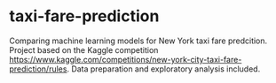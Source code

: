 # taxi-fare-prediction
Comparing machine learning models for New York taxi fare predcition. Project based on the Kaggle competition https://www.kaggle.com/competitions/new-york-city-taxi-fare-prediction/rules. Data preparation and exploratory analysis included. 

